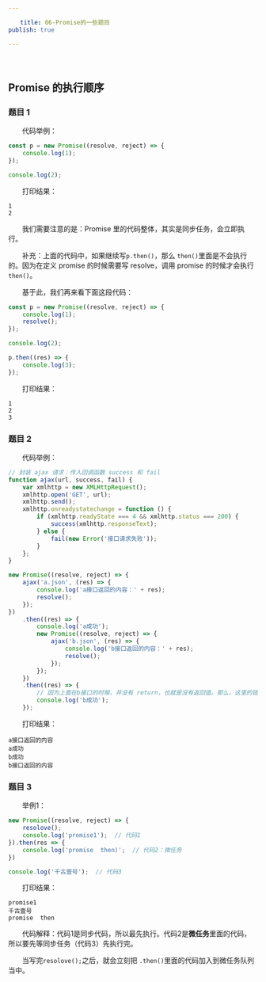 ```yaml
---

　　title: 06-Promise的一些题目
publish: true

---
```


　　<ArticleTopAd></ArticleTopAd>

## Promise 的执行顺序

### 题目 1

　　代码举例：

```js
const p = new Promise((resolve, reject) => {
    console.log(1);
});

console.log(2);
```

　　打印结果：

```
1
2
```

　　我们需要注意的是：Promise 里的代码整体，其实是同步任务，会立即执行。

　　补充：上面的代码中，如果继续写`p.then()`，那么 `then()`里面是不会执行的。因为在定义 promise 的时候需要写 resolve，调用 promise 的时候才会执行 `then()`。

　　基于此，我们再来看下面这段代码：

```js
const p = new Promise((resolve, reject) => {
    console.log(1);
    resolve();
});

console.log(2);

p.then((res) => {
    console.log(3);
});
```

　　打印结果：

```
1
2
3
```

### 题目 2

　　代码举例：

```js
// 封装 ajax 请求：传入回调函数 success 和 fail
function ajax(url, success, fail) {
    var xmlhttp = new XMLHttpRequest();
    xmlhttp.open('GET', url);
    xmlhttp.send();
    xmlhttp.onreadystatechange = function () {
        if (xmlhttp.readyState === 4 && xmlhttp.status === 200) {
            success(xmlhttp.responseText);
        } else {
            fail(new Error('接口请求失败'));
        }
    };
}

new Promise((resolve, reject) => {
    ajax('a.json', (res) => {
        console.log('a接口返回的内容：' + res);
        resolve();
    });
})
    .then((res) => {
        console.log('a成功');
        new Promise((resolve, reject) => {
            ajax('b.json', (res) => {
                console.log('b接口返回的内容：' + res);
                resolve();
            });
        });
    })
    .then((res) => {
        // 因为上面在b接口的时候，并没有 return，也就是没有返回值。那么，这里的链式操作then，其实是针对一个空的 promise 对象进行then操作
        console.log('b成功');
    });
```

　　打印结果：

```
a接口返回的内容
a成功
b成功
b接口返回的内容
```

### 题目 3

　　举例1：

```js
new Promise((resolve, reject) => {
    resolove();
    console.log('promise1');  // 代码1
}).then(res => {
    console.log('promise  then)';  // 代码2：微任务
})

console.log('千古壹号');  // 代码3
```

　　打印结果：

```
promise1
千古壹号
promise  then
```

　　代码解释：代码1是同步代码，所以最先执行。代码2是**微任务**里面的代码，所以要先等同步任务（代码3）先执行完。

　　当写完`resolove();`之后，就会立刻把 `.then()`里面的代码加入到微任务队列当中。

